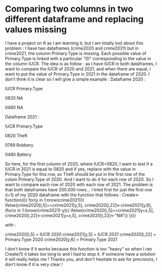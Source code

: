 
# Comparing two columns in two different dataframe and replacing values missing

I have a project on R as I am learning it, but I am totally lost about this problem : I have two dataframes (crime2020 and crime2021) but in crime2021, the column Primary.Type is missing. Each possible value of Primary.Type is linked with a particular "ID" corresponding to the value in the column IUCR.
The idea is as follow : as I have IUCR in both dataframes, I want to compare the IUCR of 2020 and 2021, and when there are equal, I want to put the value of Primary.Type in 2021 in the dataframe of 2020.
I don't think it is clear so I will give a simple example :
Dataframe 2020 :




IUCR
Primary.Type




0820
NA


0460
NA




Dataframe 2021 :




IUCR
Primary.Type




0820
Theft


0789
Robbery


0460
Battery




So here, for the first column of 2020, where IUCR=0820, I want to test if a IUCR in 2021 is equal to 0820 and if yes, replace with the value in Primary.Type for this row, so Theft should be put in the first row of the colum Primary.Type of 2020. And I want to do it for each row of 2020.
So I want to compare each row of 2020 with each row of 2021. The problem is that both dataframes have 200.000 rows...
I tried first for just the first row (i=1) of my 2020 dataframe with the function that follows :
Create<-function(i){
  for(y in 1:nrow(crime2021)){
    ifelse(crime2020[i,5]==crime2021[y,5],
           crime2020[i,22]<-crime2021[y,6],
           (for(x in 1:(nrow(crime2021)-y)){
           ifelse(crime2020[i,5]==crime2021[y+x,5], crime2020[i,22]<-crime2021[y+x,5], crime2020[i,22]<-"NA")}
             ))}}

with :

crime2020[i,5] = IUCR 2020
crime2021[y,5] = IUCR 2021
crime2020[i,22] = Primary.Type 2020
crime2020[y,6] = Primary.Type 2021

I don't know if it works because this function is too "heavy" so when I ran Create(1) it takes too long to and I had to stop it.
If someone have a solution it will really helps me !
Thanks you, and don't hesitate to ask for precisions, I don't know if it is very clear !

        